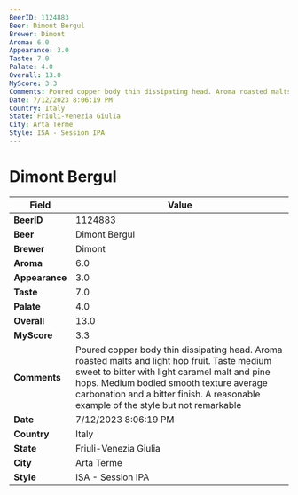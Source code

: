 ```yaml
---
BeerID: 1124883
Beer: Dimont Bergul
Brewer: Dimont
Aroma: 6.0
Appearance: 3.0
Taste: 7.0
Palate: 4.0
Overall: 13.0
MyScore: 3.3
Comments: Poured copper body thin dissipating head. Aroma roasted malts and light hop fruit. Taste medium sweet to bitter with light caramel malt and pine hops.  Medium bodied smooth texture average carbonation and a bitter finish. A reasonable example of the style but not remarkable
Date: 7/12/2023 8:06:19 PM
Country: Italy
State: Friuli-Venezia Giulia
City: Arta Terme
Style: ISA - Session IPA
---
```


# Dimont Bergul

| Field         | Value |
|---------------|-------|
| **BeerID** | 1124883 |
| **Beer** | Dimont Bergul |
| **Brewer** | Dimont |
| **Aroma** | 6.0 |
| **Appearance** | 3.0 |
| **Taste** | 7.0 |
| **Palate** | 4.0 |
| **Overall** | 13.0 |
| **MyScore** | 3.3 |
| **Comments** | Poured copper body thin dissipating head. Aroma roasted malts and light hop fruit. Taste medium sweet to bitter with light caramel malt and pine hops.  Medium bodied smooth texture average carbonation and a bitter finish. A reasonable example of the style but not remarkable  |
| **Date** | 7/12/2023 8:06:19 PM |
| **Country** | Italy |
| **State** | Friuli-Venezia Giulia |
| **City** | Arta Terme |
| **Style** | ISA - Session IPA |
